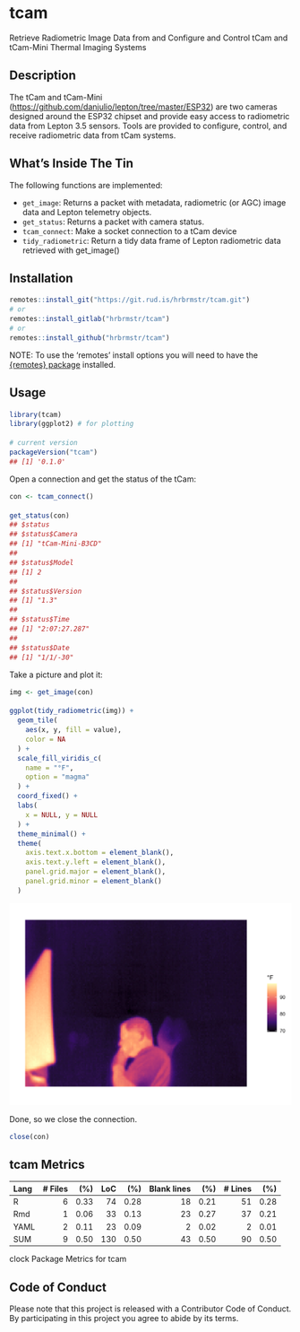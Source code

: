 
# tcam

Retrieve Radiometric Image Data from and Configure and Control tCam and
tCam-Mini Thermal Imaging Systems

## Description

The tCam and tCam-Mini
(<https://github.com/danjulio/lepton/tree/master/ESP32>) are two cameras
designed around the ESP32 chipset and provide easy access to radiometric
data from Lepton 3.5 sensors. Tools are provided to configure, control,
and receive radiometric data from tCam systems.

## What’s Inside The Tin

The following functions are implemented:

-   `get_image`: Returns a packet with metadata, radiometric (or AGC)
    image data and Lepton telemetry objects.
-   `get_status`: Returns a packet with camera status.
-   `tcam_connect`: Make a socket connection to a tCam device
-   `tidy_radiometric`: Return a tidy data frame of Lepton radiometric
    data retrieved with get_image()

## Installation

``` r
remotes::install_git("https://git.rud.is/hrbrmstr/tcam.git")
# or
remotes::install_gitlab("hrbrmstr/tcam")
# or
remotes::install_github("hrbrmstr/tcam")
```

NOTE: To use the ‘remotes’ install options you will need to have the
[{remotes} package](https://github.com/r-lib/remotes) installed.

## Usage

``` r
library(tcam)
library(ggplot2) # for plotting

# current version
packageVersion("tcam")
## [1] '0.1.0'
```

Open a connection and get the status of the tCam:

``` r
con <- tcam_connect()

get_status(con)
## $status
## $status$Camera
## [1] "tCam-Mini-B3CD"
## 
## $status$Model
## [1] 2
## 
## $status$Version
## [1] "1.3"
## 
## $status$Time
## [1] "2:07:27.287"
## 
## $status$Date
## [1] "1/1/-30"
```

Take a picture and plot it:

``` r
img <- get_image(con)

ggplot(tidy_radiometric(img)) +
  geom_tile(
    aes(x, y, fill = value),
    color = NA
  ) +
  scale_fill_viridis_c(
    name = "°F",
    option = "magma"
  ) +
  coord_fixed() +
  labs(
    x = NULL, y = NULL
  ) +
  theme_minimal() +
  theme(
    axis.text.x.bottom = element_blank(),
    axis.text.y.left = element_blank(),
    panel.grid.major = element_blank(),
    panel.grid.minor = element_blank()
  )
```

<img src="man/figures/README-ex-02-1.png" width="672" />

Done, so we close the connection.

``` r
close(con)
```

## tcam Metrics

| Lang | # Files |  (%) | LoC |  (%) | Blank lines |  (%) | # Lines |  (%) |
|:-----|--------:|-----:|----:|-----:|------------:|-----:|--------:|-----:|
| R    |       6 | 0.33 |  74 | 0.28 |          18 | 0.21 |      51 | 0.28 |
| Rmd  |       1 | 0.06 |  33 | 0.13 |          23 | 0.27 |      37 | 0.21 |
| YAML |       2 | 0.11 |  23 | 0.09 |           2 | 0.02 |       2 | 0.01 |
| SUM  |       9 | 0.50 | 130 | 0.50 |          43 | 0.50 |      90 | 0.50 |

clock Package Metrics for tcam

## Code of Conduct

Please note that this project is released with a Contributor Code of
Conduct. By participating in this project you agree to abide by its
terms.
